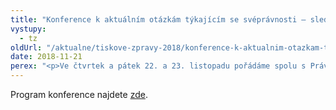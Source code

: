 ```yaml
---
title: "Konference k aktuálním otázkám týkajícím se svéprávnosti – sledujte živě"
vystupy:
  - tz
oldUrl: "/aktualne/tiskove-zpravy-2018/konference-k-aktualnim-otazkam-tykajicim-se-svepravnosti-sledujte-zive"
date: 2018-11-21
perex: "<p>Ve čtvrtek a pátek 22. a 23. listopadu pořádáme spolu s Právnickou fakultou UK konferenci týkající naplňování čl. 12 Úmluvy o právech osob se zdravotním postižením, konkrétně otázkám týkajícím se svéprávnosti a jiným podpůrným opatřením. Konferenci můžete sledovat i živě na našem webu (viz odkaz v záhlaví stránky).</p>"
---
```


<!-- imported from the old website -->

Program konference najdete <a href="https://www.ochrance.cz/monitorovani-prav-lidi-se-zdravotnim-postizenim/aktuality-z-monitorovani/aktuality-z-monitorovani-2018/konference-prakticka-implementace-clanku-12-umluvy-o-pravech-osob-se-zdravotnim-postizenim/" target="_blank">zde</a>.
